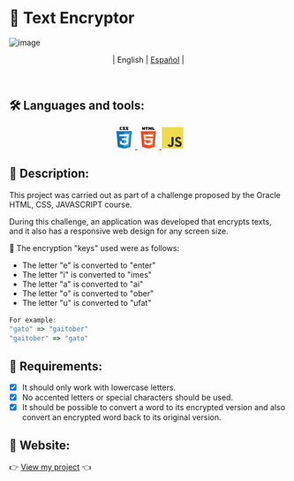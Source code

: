 #  :closed_lock_with_key: Text Encryptor
![image](https://github.com/SantiagoAnzola1/Encriptador/assets/134959710/ceddcd44-d4e1-4262-a581-6d7f2d0d519e)
<p align="center">
  | <span>English</span> |
  <a href="README.md">Español</a> | 
</p>
<br>

## :hammer_and_wrench: Languages ​​and tools:
<p align="center" > <a href="https://www.w3schools.com/css/" target="_blank" rel="noreferrer"> <img margin-right="10px"src="https://raw.githubusercontent.com/devicons/devicon/master/icons/css3/css3-original-wordmark.svg" alt="css3" width="40" height="40"/> </a> <a href="https://www.w3.org/html/" target="_blank" rel="noreferrer"> <img src="https://raw.githubusercontent.com/devicons/devicon/master/icons/html5/html5-original-wordmark.svg" alt="html5" width="40" height="40"/> </a> <a href="https://developer.mozilla.org/en-US/docs/Web/JavaScript" target="_blank" rel="noreferrer"> <img src="https://raw.githubusercontent.com/devicons/devicon/master/icons/javascript/javascript-original.svg" alt="javascript" width="40" height="40"/> </a> </p>

## :page_with_curl: Description:
<p>This project was carried out as part of a challenge proposed by the Oracle HTML, CSS, JAVASCRIPT course.</p>



During this challenge, an application was developed that encrypts texts, and it also has a responsive web design for any screen size.

:key: The encryption "keys" used were as follows:

- The letter "e" is converted to "enter"
- The letter "i" is converted to "imes"
- The letter "a" is converted to "ai"
- The letter "o" is converted to "ober"
- The letter "u" is converted to "ufat"

```javascript
For example:
"gato" => "gaitober"
"gaitober" => "gato"
```

## :scroll: Requirements:
- [x] It should only work with lowercase letters.
- [x] No accented letters or special characters should be used.
- [x] It should be possible to convert a word to its encrypted version and also convert an encrypted word back to its original version.

## :link: Website:
👉 <a href="https://santiagoanzola1.github.io/Encriptador/">View my project</a> 	:point_left:
